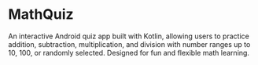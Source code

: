 # MathQuiz
An interactive Android quiz app built with Kotlin, allowing users to practice addition, subtraction, multiplication, and division with number ranges up to 10, 100, or randomly selected. Designed for fun and flexible math learning.
